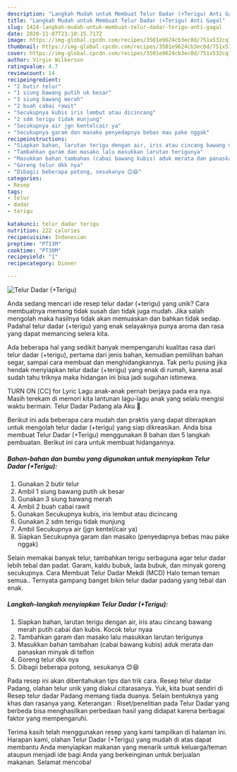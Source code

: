 ```yaml
---
description: "Langkah Mudah untuk Membuat Telur Dadar (+Terigu) Anti Gagal"
title: "Langkah Mudah untuk Membuat Telur Dadar (+Terigu) Anti Gagal"
slug: 1424-langkah-mudah-untuk-membuat-telur-dadar-terigu-anti-gagal
date: 2020-11-07T23:10:15.717Z
image: https://img-global.cpcdn.com/recipes/3501e9624cb3ec0d/751x532cq70/telur-dadar-terigu-foto-resep-utama.jpg
thumbnail: https://img-global.cpcdn.com/recipes/3501e9624cb3ec0d/751x532cq70/telur-dadar-terigu-foto-resep-utama.jpg
cover: https://img-global.cpcdn.com/recipes/3501e9624cb3ec0d/751x532cq70/telur-dadar-terigu-foto-resep-utama.jpg
author: Virgie Wilkerson
ratingvalue: 4.7
reviewcount: 14
recipeingredient:
- "2 butir telur"
- "1 siung bawang putih uk besar"
- "3 siung bawang merah"
- "2 buah cabai rawit"
- "Secukupnya kubis iris lembut atau dicincang"
- "2 sdm terigu tidak munjung"
- "Secukupnya air jgn kentelcair ya"
- "Secukupnya garam dan masako penyedapnya bebas mau pake nggak"
recipeinstructions:
- "Siapkan bahan, larutan terigu dengan air, iris atau cincang bawang merah putih cabai dan kubis. Kocok telur nyaa"
- "Tambahkan garam dan masako lalu masukkan larutan terigunya"
- "Masukkan bahan tambahan (cabai bawang kubis) aduk merata dan panaskan minyak di teflon"
- "Goreng telur dkk nya"
- "Dibagii beberapa potong, sesukanya 😊😆"
categories:
- Resep
tags:
- telur
- dadar
- terigu

katakunci: telur dadar terigu 
nutrition: 222 calories
recipecuisine: Indonesian
preptime: "PT13M"
cooktime: "PT30M"
recipeyield: "1"
recipecategory: Dinner

---
```



![Telur Dadar (+Terigu)](https://img-global.cpcdn.com/recipes/3501e9624cb3ec0d/751x532cq70/telur-dadar-terigu-foto-resep-utama.jpg)

Anda sedang mencari ide resep telur dadar (+terigu) yang unik? Cara membuatnya memang tidak susah dan tidak juga mudah. Jika salah mengolah maka hasilnya tidak akan memuaskan dan bahkan tidak sedap. Padahal telur dadar (+terigu) yang enak selayaknya punya aroma dan rasa yang dapat memancing selera kita.

Ada beberapa hal yang sedikit banyak mempengaruhi kualitas rasa dari telur dadar (+terigu), pertama dari jenis bahan, kemudian pemilihan bahan segar, sampai cara membuat dan menghidangkannya. Tak perlu pusing jika hendak menyiapkan telur dadar (+terigu) yang enak di rumah, karena asal sudah tahu triknya maka hidangan ini bisa jadi suguhan istimewa.

TURN ON [CC] for Lyric Lagu anak-anak pernah berjaya pada era nya. Masih terekam di memori kita lantunan lagu-lagu anak yang selalu mengisi waktu bermain. Telur Dadar Padang ala Aku 🤗.


Berikut ini ada beberapa cara mudah dan praktis yang dapat diterapkan untuk mengolah telur dadar (+terigu) yang siap dikreasikan. Anda bisa membuat Telur Dadar (+Terigu) menggunakan 8 bahan dan 5 langkah pembuatan. Berikut ini cara untuk membuat hidangannya.

<!--inarticleads1-->

##### Bahan-bahan dan bumbu yang digunakan untuk menyiapkan Telur Dadar (+Terigu):

1. Gunakan 2 butir telur
1. Ambil 1 siung bawang putih uk besar
1. Gunakan 3 siung bawang merah
1. Ambil 2 buah cabai rawit
1. Gunakan Secukupnya kubis, iris lembut atau dicincang
1. Gunakan 2 sdm terigu tidak munjung
1. Ambil Secukupnya air (jgn kentel/cair ya)
1. Siapkan Secukupnya garam dan masako (penyedapnya bebas mau pake nggak)


Selain memakai banyak telur, tambahkan terigu serbaguna agar telur dadar lebih tebal dan padat. Garam, kaldu bubuk, lada bubuk, dan minyak goreng secukupnya. Cara Membuat Telur Dadar Mekdi (MCD) Halo teman teman semua.. Ternyata gampang banget bikin telur dadar padang yang tebal dan enak. 

<!--inarticleads2-->

##### Langkah-langkah menyiapkan Telur Dadar (+Terigu):

1. Siapkan bahan, larutan terigu dengan air, iris atau cincang bawang merah putih cabai dan kubis. Kocok telur nyaa
1. Tambahkan garam dan masako lalu masukkan larutan terigunya
1. Masukkan bahan tambahan (cabai bawang kubis) aduk merata dan panaskan minyak di teflon
1. Goreng telur dkk nya
1. Dibagii beberapa potong, sesukanya 😊😆


Pada resep ini akan diberitahukan tips dan trik cara. Resep telur dadar Padang, olahan telur unik yang diakui citarasanya. Yuk, kita buat sendiri di Resep telur dadar Padang memang tiada duanya. Selain bentuknya yang khas dan rasanya yang. Keterangan : Riset/penelitian pada Telur Dadar yang berbeda bisa menghasilkan perbedaan hasil yang didapat karena berbagai faktor yang mempengaruhi. 

Terima kasih telah menggunakan resep yang kami tampilkan di halaman ini. Harapan kami, olahan Telur Dadar (+Terigu) yang mudah di atas dapat membantu Anda menyiapkan makanan yang menarik untuk keluarga/teman ataupun menjadi ide bagi Anda yang berkeinginan untuk berjualan makanan. Selamat mencoba!
